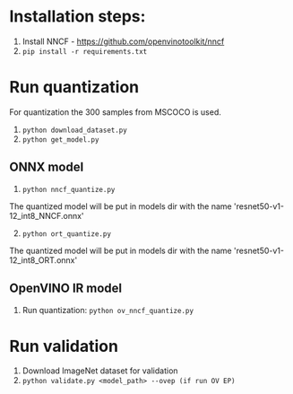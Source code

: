 

# Installation steps:
1) Install NNCF - https://github.com/openvinotoolkit/nncf 
2) ```pip install -r requirements.txt```

# Run quantization

For quantization the 300 samples from MSCOCO is used.
1) ```python download_dataset.py```
2) ```python get_model.py```

## ONNX model

1) ```python nncf_quantize.py```

The quantized model will be put in models dir with the name 'resnet50-v1-12_int8_NNCF.onnx'

2) ```python ort_quantize.py```

The quantized model will be put in models dir with the name 'resnet50-v1-12_int8_ORT.onnx'

## OpenVINO IR model

1) Run quantization:
    ```python ov_nncf_quantize.py```

# Run validation

1) Download ImageNet dataset for validation
2) ```python validate.py <model_path> --ovep (if run OV EP)```